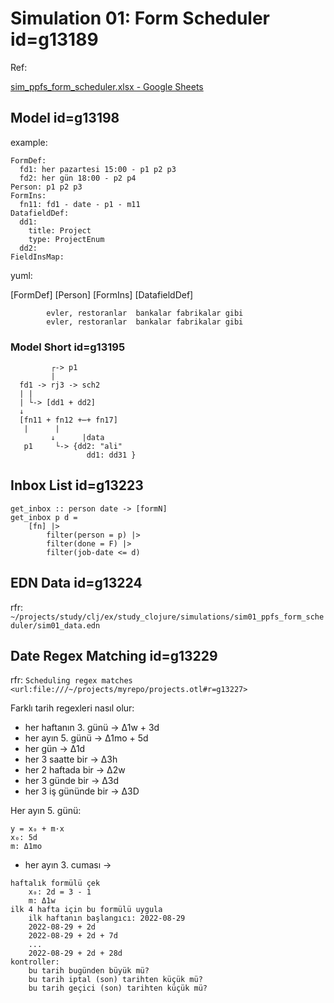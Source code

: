 
# Simulation 01: Form Scheduler id=g13189

Ref:

[sim_ppfs_form_scheduler.xlsx - Google Sheets](https://docs.google.com/spreadsheets/d/10lRHF-qgi5ScyGjGc-9nsBlg76F4YvjM/edit#gid=474433315)

## Model id=g13198

example:

    FormDef:
      fd1: her pazartesi 15:00 - p1 p2 p3
      fd2: her gün 18:00 - p2 p4
    Person: p1 p2 p3
    FormIns:
      fn11: fd1 - date - p1 - m11
    DatafieldDef:
      dd1: 
        title: Project
        type: ProjectEnum
      dd2:
    FieldInsMap:

yuml:

  [FormDef]
  [Person]
  [FormIns]
	[DatafieldDef]

			evler, restoranlar  bankalar fabrikalar gibi
			evler, restoranlar  bankalar fabrikalar gibi
### Model Short id=g13195

             ┌-> p1
             |
      fd1 -> rj3 -> sch2
      | |
      | └-> [dd1 + dd2]
      ↓
      [fn11 + fn12 +⋯+ fn17]
       |      |
			 ↓      |data
       p1     └-> {dd2: "ali"
                     dd1: dd31 }

## Inbox List id=g13223

```{r}
get_inbox :: person date -> [formN]
get_inbox p d =
	[fn] |>
		filter(person = p) |>
		filter(done = F) |>
		filter(job-date <= d)
```

## EDN Data id=g13224

rfr: `~/projects/study/clj/ex/study_clojure/simulations/sim01_ppfs_form_scheduler/sim01_data.edn`

## Date Regex Matching id=g13229

rfr: `Scheduling regex matches <url:file:///~/projects/myrepo/projects.otl#r=g13227>`

Farklı tarih regexleri nasıl olur:

- her haftanın 3. günü -> Δ1w + 3d
- her ayın 5. günü -> Δ1mo + 5d
- her gün -> Δ1d 
- her 3 saatte bir -> Δ3h
- her 2 haftada bir -> Δ2w
- her 3 günde bir -> Δ3d
- her 3 iş gününde bir -> Δ3D

Her ayın 5. günü:

```
y = x₀ + m·x
x₀: 5d
m: Δ1mo
```

- her ayın 3. cuması -> 

```
haftalık formülü çek	
	x₀: 2d = 3 - 1
	m: Δ1w
ilk 4 hafta için bu formülü uygula	
	ilk haftanın başlangıcı: 2022-08-29
	2022-08-29 + 2d
	2022-08-29 + 2d + 7d
	...
	2022-08-29 + 2d + 28d
kontroller:	
	bu tarih bugünden büyük mü?
	bu tarih iptal (son) tarihten küçük mü?
	bu tarih geçici (son) tarihten küçük mü?
```


